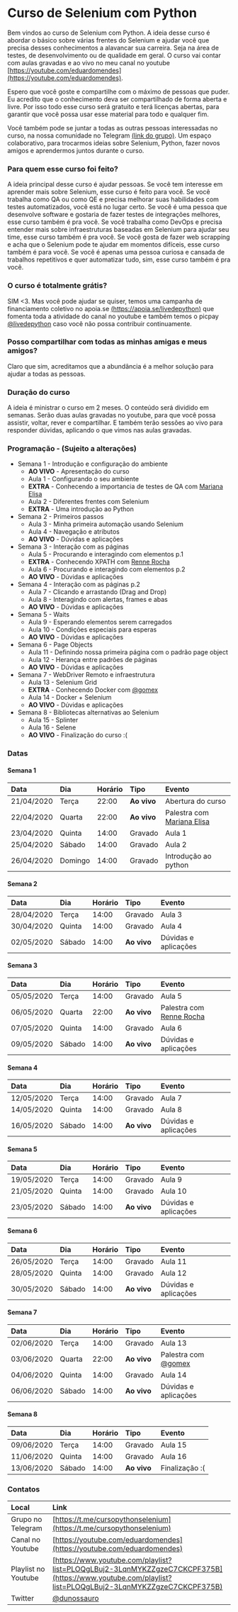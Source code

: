 # Curso de Selenium com Python

Bem vindos ao curso de Selenium com Python. A ideia desse curso é abordar o básico sobre várias frentes do Selenium e ajudar você que precisa desses conhecimentos a alavancar sua carreira. Seja na área de testes, de desenvolvimento ou de qualidade em geral. O curso vai contar com aulas gravadas e ao vivo no meu canal no youtube [https://youtube.com/eduardomendes](https://youtube.com/eduardomendes).

Espero que você goste e compartilhe com o máximo de pessoas que puder. Eu acredito que o conhecimento deva ser compartilhado de forma aberta e livre. Por isso todo esse curso será gratuito e terá licenças abertas, para garantir que você possa usar esse material para todo e qualquer fim.

Você também pode se juntar a todas as outras pessoas interessadas no curso, na nossa comunidade no Telegram [(link do grupo)](https://t.me/cursopythonselenium). Um espaço colaborativo, para trocarmos ideias sobre Selenium, Python, fazer novos amigos e aprendermos juntos durante o curso.


### Para quem esse curso foi feito?

A ideia principal desse curso é ajudar pessoas. Se você tem interesse em aprender mais sobre Selenium, esse curso é feito para você. Se você trabalha como QA ou como QE e precisa melhorar suas habilidades com testes automatizados, você está no lugar certo. Se você é uma pessoa que desenvolve software e gostaria de fazer testes de integrações melhores, esse curso também é pra você. Se você trabalha como DevOps e precisa entender mais sobre infraestruturas baseadas em Selenium para ajudar seu time, esse curso também é pra você. Se você gosta de fazer web scrapping e acha que o Selenium pode te ajudar em momentos difíceis, esse curso também é para você. Se você é apenas uma pessoa curiosa e cansada de trabalhos repetitivos e quer automatizar tudo, sim, esse curso também é pra você.

### O curso é totalmente grátis?

SIM <3. Mas você pode ajudar se quiser, temos uma campanha de financiamento coletivo no apoia.se [(https://apoia.se/livedepython)](https://apoia.se/livedepython) que fomenta toda a atividade do canal no youtube e também temos o picpay [@livedepython](https://picpay.me/livedepython) caso você não possa contribuir continuamente.

### Posso compartilhar com todas as minhas amigas e meus amigos?

Claro que sim, acreditamos que a abundância é a melhor solução para ajudar a todas as pessoas.

### Duração do curso

A ideia é ministrar o curso em 2 meses. O conteúdo será dividido em semanas. Serão duas aulas gravadas no youtube, para que você possa assistir, voltar, rever e compartilhar. E também terão sessões ao vivo para responder dúvidas, aplicando o que vimos nas aulas gravadas.


### Programação - (Sujeito a alterações)
- Semana 1 - Introdução e configuração do ambiente
  - **AO VIVO** - Apresentação do curso
  - Aula 1 - Configurando o seu ambiente
  - **EXTRA** - Conhecendo a importancia de testes de QA com [Mariana Elisa](https://www.linkedin.com/in/mariana-elisa-moises/)
  - Aula 2 - Diferentes frentes com Selenium
  - **EXTRA** - Uma introdução ao Python
- Semana 2 - Primeiros passos
  - Aula 3 - Minha primeira automação usando Selenium
  - Aula 4 - Navegação e atributos
  - **AO VIVO** - Dúvidas e aplicações
- Semana 3 - Interação com as páginas
  - Aula 5 - Procurando e interagindo com elementos p.1
  - **EXTRA** - Conhecendo XPATH com [Renne Rocha](https://twitter.com/rennerocha)
  - Aula 6 - Procurando e interagindo com elementos p.2
  - **AO VIVO** - Dúvidas e aplicações
- Semana 4 - Interação com as páginas p.2
  - Aula 7 - Clicando e arrastando (Drag and Drop)
  - Aula 8 - Interagindo com alertas, frames e abas
  - **AO VIVO** - Dúvidas e aplicações
- Semana 5 - Waits
  - Aula 9 - Esperando elementos serem carregados
  - Aula 10 - Condições especiais para esperas
  - **AO VIVO** - Dúvidas e aplicações
- Semana 6 - Page Objects
  - Aula 11 - Definindo nossa primeira página com o padrão page object
  - Aula 12 - Herança entre padrões de páginas
  - **AO VIVO** - Dúvidas e aplicações
- Semana 7 - WebDriver Remoto e infraestrutura
  - Aula 13 - Selenium Grid
  - **EXTRA** - Conhecendo Docker com [@gomex](https://twitter.com/gomex)
  - Aula 14 - Docker + Selenium
  - **AO VIVO** - Dúvidas e aplicações
- Semana 8 - Bibliotecas alternativas ao Selenium
  - Aula 15 - Splinter
  - Aula 16 - Selene
  - **AO VIVO** - Finalização do curso :(


### Datas

#### Semana 1

| Data       | Dia     | Horário | Tipo        | Evento |
|:-----------|:--------|:--------|:------------|:-------|
| 21/04/2020 | Terça   | 22:00   | **Ao vivo** | Abertura do curso |
| 22/04/2020 | Quarta  | 22:00   | **Ao vivo** | Palestra com [Mariana Elisa](https://www.linkedin.com/in/mariana-elisa-moises/) |
| 23/04/2020 | Quinta  | 14:00   | Gravado     | Aula 1 |
| 25/04/2020 | Sábado  | 14:00   | Gravado     | Aula 2 |
| 26/04/2020 | Domingo | 14:00   | Gravado     | Introdução ao python |

#### Semana 2

| Data       | Dia     | Horário | Tipo        | Evento |
|:-----------|:--------|:--------|:------------|:-------|
| 28/04/2020 | Terça   | 14:00   | Gravado     | Aula 3 |
| 30/04/2020 | Quinta  | 14:00   | Gravado     | Aula 4 |
| 02/05/2020 | Sábado  | 14:00   | **Ao vivo** | Dúvidas e aplicações |

#### Semana 3

| Data       | Dia     | Horário | Tipo        | Evento |
|:-----------|:--------|:--------|:------------|:-------|
| 05/05/2020 | Terça   | 14:00   | Gravado     | Aula 5 |
| 06/05/2020 | Quarta  | 22:00   | **Ao vivo** | Palestra com [Renne Rocha](https://twitter.com/rennerocha) |
| 07/05/2020 | Quinta  | 14:00   | Gravado     | Aula 6 |
| 09/05/2020 | Sábado  | 14:00   | **Ao vivo** | Dúvidas e aplicações |

#### Semana 4

| Data       | Dia     | Horário | Tipo        | Evento |
|:-----------|:--------|:--------|:------------|:-------|
| 12/05/2020 | Terça   | 14:00   | Gravado     | Aula 7 |
| 14/05/2020 | Quinta  | 14:00   | Gravado     | Aula 8 |
| 16/05/2020 | Sábado  | 14:00   | **Ao vivo** | Dúvidas e aplicações |

#### Semana 5

| Data       | Dia     | Horário | Tipo        | Evento  |
|:-----------|:--------|:--------|:------------|:--------|
| 19/05/2020 | Terça   | 14:00   | Gravado     | Aula 9  |
| 21/05/2020 | Quinta  | 14:00   | Gravado     | Aula 10 |
| 23/05/2020 | Sábado  | 14:00   | **Ao vivo** | Dúvidas e aplicações |

#### Semana 6

| Data       | Dia     | Horário | Tipo        | Evento  |
|:-----------|:--------|:--------|:------------|:--------|
| 26/05/2020 | Terça   | 14:00   | Gravado     | Aula 11 |
| 28/05/2020 | Quinta  | 14:00   | Gravado     | Aula 12 |
| 30/05/2020 | Sábado  | 14:00   | **Ao vivo** | Dúvidas e aplicações |

#### Semana 7

| Data       | Dia     | Horário | Tipo        | Evento  |
|:-----------|:--------|:--------|:------------|:--------|
| 02/06/2020 | Terça   | 14:00   | Gravado     | Aula 13 |
| 03/06/2020 | Quarta  | 22:00   | **Ao vivo** | Palestra com [@gomex](https://twitter.com/gomex) |
| 04/06/2020 | Quinta  | 14:00   | Gravado     | Aula 14 |
| 06/06/2020 | Sábado  | 14:00   | **Ao vivo** | Dúvidas e aplicações |

#### Semana 8

| Data       | Dia     | Horário | Tipo        | Evento  |
|:-----------|:--------|:--------|:------------|:--------|
| 09/06/2020 | Terça   | 14:00   | Gravado     | Aula 15 |
| 11/06/2020 | Quinta  | 14:00   | Gravado     | Aula 16 |
| 13/06/2020 | Sábado  | 14:00   | **Ao vivo** | Finalização :( |

### Contatos

| Local               | Link                              |
|:--------------------|:----------------------------------|
| Grupo no Telegram   | [https://t.me/cursopythonselenium](https://t.me/cursopythonselenium)  |
| Canal no Youtube    | [https://youtube.com/eduardomendes](https://youtube.com/eduardomendes) |
| Playlist no Youtube | [https://www.youtube.com/playlist?list=PLOQgLBuj2-3LqnMYKZZgzeC7CKCPF375B](https://www.youtube.com/playlist?list=PLOQgLBuj2-3LqnMYKZZgzeC7CKCPF375B) |
| Twitter             | [@dunossauro](https://twitter.com/dunossauro/) |
